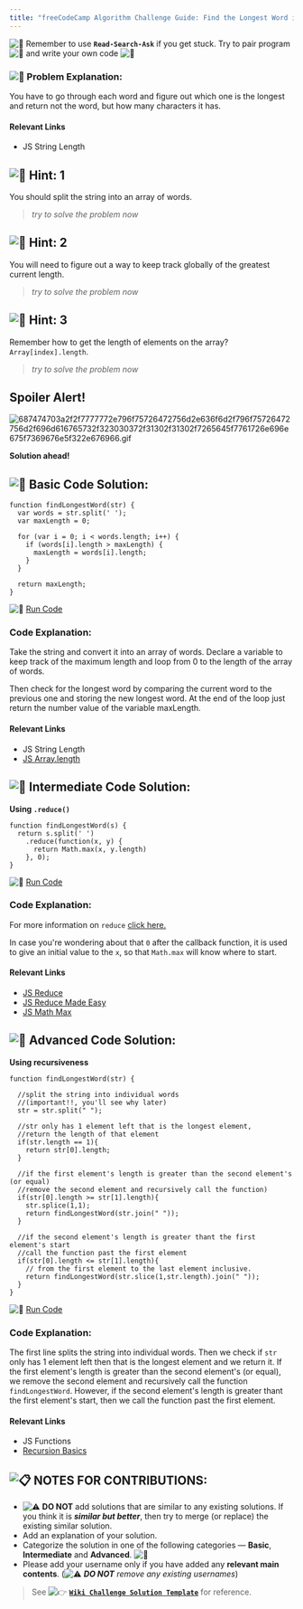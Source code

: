 ```yaml
---
title: "freeCodeCamp Algorithm Challenge Guide: Find the Longest Word in a String"
---
```


![:triangular_flag_on_post:](https://forum.freecodecamp.com/images/emoji/emoji_one/triangular_flag_on_post.png?v=3 ":triangular_flag_on_post:") Remember to use <a>**`Read-Search-Ask`**</a> if you get stuck. Try to pair program ![:busts_in_silhouette:](https://forum.freecodecamp.com/images/emoji/emoji_one/busts_in_silhouette.png?v=3 ":busts_in_silhouette:") and write your own code ![:pencil:](https://forum.freecodecamp.com/images/emoji/emoji_one/pencil.png?v=3 ":pencil:")

### ![:checkered_flag:](https://forum.freecodecamp.com/images/emoji/emoji_one/checkered_flag.png?v=3 ":checkered_flag:") Problem Explanation:

You have to go through each word and figure out which one is the longest and return not the word, but how many characters it has.

#### Relevant Links

*   <a>JS String Length</a>

## ![:speech_balloon:](https://forum.freecodecamp.com/images/emoji/emoji_one/speech_balloon.png?v=3 ":speech_balloon:") Hint: 1

You should split the string into an array of words.

> _try to solve the problem now_

## ![:speech_balloon:](https://forum.freecodecamp.com/images/emoji/emoji_one/speech_balloon.png?v=3 ":speech_balloon:") Hint: 2

You will need to figure out a way to keep track globally of the greatest current length.

> _try to solve the problem now_

## ![:speech_balloon:](https://forum.freecodecamp.com/images/emoji/emoji_one/speech_balloon.png?v=3 ":speech_balloon:") Hint: 3

Remember how to get the length of elements on the array? `Array[index].length`.

> _try to solve the problem now_

## Spoiler Alert!

![687474703a2f2f7777772e796f75726472756d2e636f6d2f796f75726472756d2f696d616765732f323030372f31302f31302f7265645f7761726e696e675f7369676e5f322e676966.gif](//discourse-user-assets.s3.amazonaws.com/original/2X/2/2d6c412a50797771301e7ceabd554cef4edcd74d.gif)

**Solution ahead!**

## ![:beginner:](https://forum.freecodecamp.com/images/emoji/emoji_one/beginner.png?v=3 ":beginner:") Basic Code Solution:

    function findLongestWord(str) {
      var words = str.split(' ');
      var maxLength = 0;

      for (var i = 0; i < words.length; i++) {
        if (words[i].length > maxLength) {
          maxLength = words[i].length;
        }
      }

      return maxLength;
    }

![:rocket:](https://forum.freecodecamp.com/images/emoji/emoji_one/rocket.png?v=3 ":rocket:") [Run Code](https://repl.it/CLjU/5)

### Code Explanation:

Take the string and convert it into an array of words. Declare a variable to keep track of the maximum length and loop from 0 to the length of the array of words.

Then check for the longest word by comparing the current word to the previous one and storing the new longest word. At the end of the loop just return the number value of the variable maxLength.

#### Relevant Links

*   <a>JS String Length</a>
*   [JS Array.length](https://developer.mozilla.org/en/docs/Web/JavaScript/Reference/Global_Objects/Array/length)

## ![:sunflower:](https://forum.freecodecamp.com/images/emoji/emoji_one/sunflower.png?v=3 ":sunflower:") Intermediate Code Solution:

**Using `.reduce()`**

    function findLongestWord(s) {
      return s.split(' ')
        .reduce(function(x, y) {
          return Math.max(x, y.length)
        }, 0);
    }

![:rocket:](https://forum.freecodecamp.com/images/emoji/emoji_one/rocket.png?v=3 ":rocket:") [Run Code](https://repl.it/CLjU/6)

### Code Explanation:

For more information on `reduce` [click here.](https://developer.mozilla.org/en-US/docs/Web/JavaScript/Reference/Global_Objects/Array/Reduce)  

In case you're wondering about that `0` after the callback function, it is used to give an initial value to the `x`, so that `Math.max` will know where to start.

#### Relevant Links

*   [JS Reduce](http://forum.freecodecamp.com/t/javascript-array-prototype-reduce/14299)
*   [JS Reduce Made Easy](http://forum.freecodecamp.com/t/using-array-prototype-reduce-to-reduce-conceptual-boilerplate-for-problems-on-arrays/14687)
*   [JS Math Max](http://forum.freecodecamp.com/t/javascript-math-max/14682.md)

## ![:rotating_light:](https://forum.freecodecamp.com/images/emoji/emoji_one/rotating_light.png?v=3 ":rotating_light:") Advanced Code Solution:

**Using recursiveness**

    function findLongestWord(str) {

      //split the string into individual words 
      //(important!!, you'll see why later)
      str = str.split(" ");

      //str only has 1 element left that is the longest element, 
      //return the length of that element
      if(str.length == 1){
        return str[0].length;
      }

      //if the first element's length is greater than the second element's (or equal) 
      //remove the second element and recursively call the function)
      if(str[0].length >= str[1].length){
        str.splice(1,1);
        return findLongestWord(str.join(" "));
      }

      //if the second element's length is greater thant the first element's start 
      //call the function past the first element 
      if(str[0].length <= str[1].length){
        // from the first element to the last element inclusive.
        return findLongestWord(str.slice(1,str.length).join(" "));
      }
    }

![:rocket:](https://forum.freecodecamp.com/images/emoji/emoji_one/rocket.png?v=3 ":rocket:") [Run Code](https://repl.it/CLjU/7)

### Code Explanation:

The first line splits the string into individual words. Then we check if `str` only has 1 element left then that is the longest element and we return it. If the first element's length is greater than the second element's (or equal), we remove the second element and recursively call the function `findLongestWord`. However, if the second element's length is greater thant the first element's start, then we call the function past the first element.

#### Relevant Links

*   <a>JS Functions</a>
*   [Recursion Basics](https://www.youtube.com/watch?v=k7-N8R0-KY4)

## ![:clipboard:](https://forum.freecodecamp.com/images/emoji/emoji_one/clipboard.png?v=3 ":clipboard:") NOTES FOR CONTRIBUTIONS:

*   ![:warning:](https://forum.freecodecamp.com/images/emoji/emoji_one/warning.png?v=3 ":warning:") **DO NOT** add solutions that are similar to any existing solutions. If you think it is **_similar but better_**, then try to merge (or replace) the existing similar solution.
*   Add an explanation of your solution.
*   Categorize the solution in one of the following categories — **Basic**, **Intermediate** and **Advanced**. ![:traffic_light:](https://forum.freecodecamp.com/images/emoji/emoji_one/traffic_light.png?v=3 ":traffic_light:")
*   Please add your username only if you have added any **relevant main contents**. (![:warning:](https://forum.freecodecamp.com/images/emoji/emoji_one/warning.png?v=3 ":warning:") **_DO NOT_** _remove any existing usernames_)

> See ![:point_right:](https://forum.freecodecamp.com/images/emoji/emoji_one/point_right.png?v=3 ":point_right:") [**`Wiki Challenge Solution Template`**](http://forum.freecodecamp.com/t/algorithm-article-template/14272) for reference.
